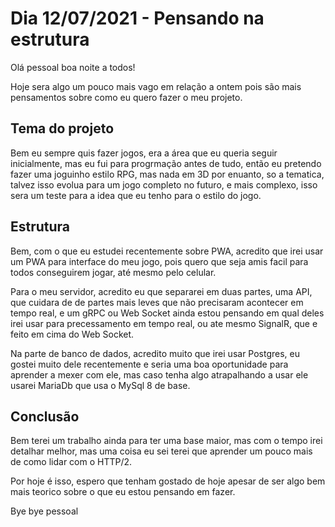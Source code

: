 # Dia 12/07/2021 - Pensando na estrutura

Olá pessoal boa noite a todos!

Hoje sera algo um pouco mais vago em relação a ontem pois são mais pensamentos sobre como eu quero fazer o meu projeto.

## Tema do projeto

Bem eu sempre quis fazer jogos, era a área que eu queria seguir inicialmente, mas eu fui para progrmação antes de tudo, então eu pretendo fazer uma joguinho estilo RPG, mas nada em 3D por enuanto, so a tematica, talvez isso evolua para um jogo completo no futuro, e mais complexo, isso sera um teste para a idea que eu tenho para o estilo do jogo.

## Estrutura

Bem, com o que eu estudei recentemente sobre PWA, acredito que irei usar um PWA para interface do meu jogo, pois quero que seja amis facil para todos conseguirem jogar, até mesmo pelo celular.

Para o meu servidor, acredito eu que separarei em duas partes, uma API, que cuidara de de partes mais leves que não precisaram acontecer em tempo real, e um gRPC ou Web Socket ainda estou pensando em qual deles irei usar para precessamento em tempo real, ou ate mesmo SignalR, que e feito em cima do Web Socket.

Na parte de banco de dados, acredito muito que irei usar Postgres, eu gostei muito dele recentemente e seria uma boa oportunidade para aprender a mexer com ele, mas caso tenha algo atrapalhando a usar ele usarei MariaDb que usa o MySql 8 de base.

## Conclusão

Bem terei um trabalho ainda para ter uma base maior, mas com o tempo irei detalhar melhor, mas uma coisa eu sei terei que aprender um pouco mais de como lidar com o HTTP/2.

Por hoje é isso, espero que tenham gostado de hoje apesar de ser algo bem mais teorico sobre o que eu estou pensando em fazer.

Bye bye pessoal
